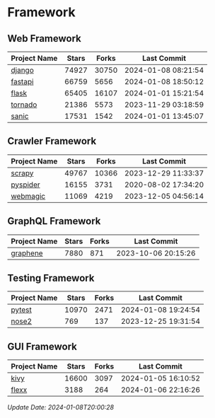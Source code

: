 # Framework

## Web Framework
| Project Name | Stars | Forks | Last Commit |
| ------------ | ----- | ----- | ----------- |
| [django](https://github.com/django/django) | 74927 | 30750 | 2024-01-08 08:21:54 |
| [fastapi](https://github.com/tiangolo/fastapi) | 66759 | 5656 | 2024-01-08 18:50:12 |
| [flask](https://github.com/pallets/flask) | 65405 | 16107 | 2024-01-01 15:21:54 |
| [tornado](https://github.com/tornadoweb/tornado) | 21386 | 5573 | 2023-11-29 03:18:59 |
| [sanic](https://github.com/sanic-org/sanic) | 17531 | 1542 | 2024-01-01 13:45:07 |

## Crawler Framework
| Project Name | Stars | Forks | Last Commit |
| ------------ | ----- | ----- | ----------- |
| [scrapy](https://github.com/scrapy/scrapy) | 49767 | 10366 | 2023-12-29 11:33:37 |
| [pyspider](https://github.com/binux/pyspider) | 16155 | 3731 | 2020-08-02 17:34:20 |
| [webmagic](https://github.com/code4craft/webmagic) | 11069 | 4219 | 2023-12-05 04:56:14 |

## GraphQL Framework
| Project Name | Stars | Forks | Last Commit |
| ------------ | ----- | ----- | ----------- |
| [graphene](https://github.com/graphql-python/graphene) | 7880 | 871 | 2023-10-06 20:15:26 |

## Testing Framework
| Project Name | Stars | Forks | Last Commit |
| ------------ | ----- | ----- | ----------- |
| [pytest](https://github.com/pytest-dev/pytest) | 10970 | 2471 | 2024-01-08 19:24:54 |
| [nose2](https://github.com/nose-devs/nose2) | 769 | 137 | 2023-12-25 19:31:54 |

## GUI Framework
| Project Name | Stars | Forks | Last Commit |
| ------------ | ----- | ----- | ----------- |
| [kivy](https://github.com/kivy/kivy) | 16600 | 3097 | 2024-01-05 16:10:52 |
| [flexx](https://github.com/flexxui/flexx) | 3188 | 264 | 2024-01-06 22:16:26 |

*Update Date: 2024-01-08T20:00:28*